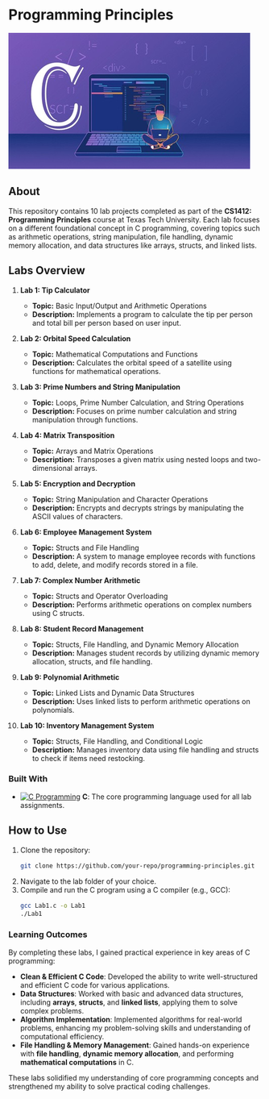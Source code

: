 # Programming Principles
![image](https://github.com/Dhruvbam/Programming-Principles/blob/main/Images/ss1.jpg)

## About
This repository contains 10 lab projects completed as part of the **CS1412: Programming Principles** course at Texas Tech University. Each lab focuses on a different foundational concept in C programming, covering topics such as arithmetic operations, string manipulation, file handling, dynamic memory allocation, and data structures like arrays, structs, and linked lists.

## Labs Overview

1. **Lab 1: Tip Calculator**
   - **Topic:** Basic Input/Output and Arithmetic Operations
   - **Description:** Implements a program to calculate the tip per person and total bill per person based on user input.

2. **Lab 2: Orbital Speed Calculation**
   - **Topic:** Mathematical Computations and Functions
   - **Description:** Calculates the orbital speed of a satellite using functions for mathematical operations.

3. **Lab 3: Prime Numbers and String Manipulation**
   - **Topic:** Loops, Prime Number Calculation, and String Operations
   - **Description:** Focuses on prime number calculation and string manipulation through functions.

4. **Lab 4: Matrix Transposition**
   - **Topic:** Arrays and Matrix Operations
   - **Description:** Transposes a given matrix using nested loops and two-dimensional arrays.

5. **Lab 5: Encryption and Decryption**
   - **Topic:** String Manipulation and Character Operations
   - **Description:** Encrypts and decrypts strings by manipulating the ASCII values of characters.

6. **Lab 6: Employee Management System**
   - **Topic:** Structs and File Handling
   - **Description:** A system to manage employee records with functions to add, delete, and modify records stored in a file.

7. **Lab 7: Complex Number Arithmetic**
   - **Topic:** Structs and Operator Overloading
   - **Description:** Performs arithmetic operations on complex numbers using C structs.

8. **Lab 8: Student Record Management**
   - **Topic:** Structs, File Handling, and Dynamic Memory Allocation
   - **Description:** Manages student records by utilizing dynamic memory allocation, structs, and file handling.

9. **Lab 9: Polynomial Arithmetic**
   - **Topic:** Linked Lists and Dynamic Data Structures
   - **Description:** Uses linked lists to perform arithmetic operations on polynomials.

10. **Lab 10: Inventory Management System**
    - **Topic:** Structs, File Handling, and Conditional Logic
    - **Description:** Manages inventory data using file handling and structs to check if items need restocking.

### Built With
- <a href="https://en.wikipedia.org/wiki/C_(programming_language)" target="_blank" rel="noreferrer"><img src="https://img.shields.io/badge/C-00599C?style=for-the-badge&logo=c&logoColor=white" width="36" height="36" alt="C Programming" /></a> **C**: The core programming language used for all lab assignments.

## How to Use
1. Clone the repository:
    ```bash
    git clone https://github.com/your-repo/programming-principles.git
    ```
2. Navigate to the lab folder of your choice.
3. Compile and run the C program using a C compiler (e.g., GCC):
    ```bash
    gcc Lab1.c -o Lab1
    ./Lab1
    ```

### Learning Outcomes
By completing these labs, I gained practical experience in key areas of C programming:

- **Clean & Efficient C Code**: Developed the ability to write well-structured and efficient C code for various applications.
- **Data Structures**: Worked with basic and advanced data structures, including **arrays**, **structs**, and **linked lists**, applying them to solve complex problems.
- **Algorithm Implementation**: Implemented algorithms for real-world problems, enhancing my problem-solving skills and understanding of computational efficiency.
- **File Handling & Memory Management**: Gained hands-on experience with **file handling**, **dynamic memory allocation**, and performing **mathematical computations** in C.

These labs solidified my understanding of core programming concepts and strengthened my ability to solve practical coding challenges.


